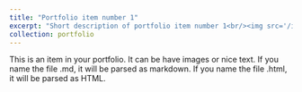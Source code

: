 ```yaml
---
title: "Portfolio item number 1"
excerpt: "Short description of portfolio item number 1<br/><img src='/images/putao_pho.jpg'>"
collection: portfolio
---
```


This is an item in your portfolio. It can be have images or nice text. If you name the file .md, it will be parsed as markdown. If you name the file .html, it will be parsed as HTML. 
